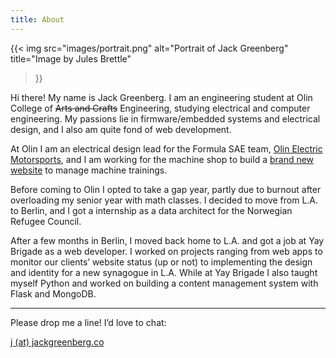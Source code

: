 ```yaml
---
title: About
---
```


{{< img
    src="images/portrait.png"
    alt="Portrait of Jack Greenberg"
    title="Image by Jules Brettle"
>}}

Hi there! My name is Jack Greenberg. I am an engineering student at Olin College of ~~Arts and Crafts~~ Engineering, studying electrical and computer engineering. My passions lie in firmware/embedded systems and electrical design, and I also am quite fond of web development.

At Olin I am an electrical design lead for the Formula SAE team, [Olin Electric Motorsports](https://olinelectricmotorsports.com), and I am working for the machine shop to build a [brand new website](/projects/tools-olin-edu) to manage machine trainings.

Before coming to Olin I opted to take a gap year, partly due to burnout after overloading my senior year with math classes. I decided to move from L.A. to Berlin, and I got a internship as a data architect for the Norwegian Refugee Council.

After a few months in Berlin, I moved back home to L.A. and got a job at Yay Brigade as a web developer. I worked on projects ranging from web apps to monitor our clients’ website status (up or not) to implementing the design and identity for a new synagogue in L.A. While at Yay Brigade I also taught myself Python and worked on building a content management system with Flask and MongoDB.

---

Please drop me a line! I’d love to chat:

[j (at) jackgreenberg.co](mailto:j@jackgreenberg.co)
